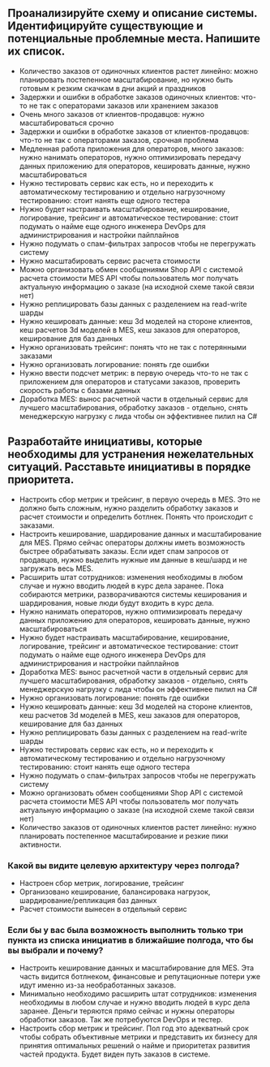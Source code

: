 ## Проанализируйте схему и описание системы. Идентифицируйте существующие и потенциальные проблемные места. Напишите их список.
- Количество заказов от одиночных клиентов растет линейно: можно планировать постепенное масштабирование, но нужно быть готовым к резким скачкам в дни акций и праздников
- Задержки и ошибки в обработке заказов одиночных клиентов: что-то не так с операторами заказов или хранением заказов
- Очень много заказов от клиентов-продавцов: нужно масштабироваться срочно
- Задержки и ошибки в обработке заказов от клиентов-продавцов: что-то не так с операторами заказов, срочная проблема
- Медленная работа приложения для операторов, много заказов: нужно нанимать операторов, нужно оптимизировать передачу данных приложению для операторов, кешировать данные, нужно масштабироваться
- Нужно тестировать сервис как есть, но и переходить к автоматическому тестированию и отдельно нагрузочному тестированию: стоит нанять еще одного тестера
- Нужно будет настраивать масштабирование, кеширование, логирование, трейсинг и автоматическое тестирование: стоит подумать о найме еще одного инженера DevOps для администрирования и настройки пайплайнов
- Нужно подумать о спам-фильтрах запросов чтобы не перегружать систему
- Нужно масштабировать сервис расчета стоимости
- Можно организовать обмен сообщениями Shop API с системой расчета стоимости MES API чтобы пользователь мог получать актуальную информацию о заказе (на исходной схеме такой связи нет)
- Нужно реплицировать базы данных с разделением на read-write шарды
- Нужно кешировать данные: кеш 3d моделей на стороне клиентов, кеш расчетов  3d моделей в MES, кеш заказов для операторов, кеширование для баз данных
- Нужно организовать трейсинг: понять что не так с потерянными заказами
- Нужно организовать логирование: понять где ошибки
- Нужно ввести подсчет метрик: в первую очередь что-то не так с приложением для операторов и статусами заказов, проверить скорость работы с базами данных
- Доработка MES: вынос расчетной части в отдельный сервис для лучшего масштабирования, обработку заказов - отдельно, снять менеджерскую нагрузку с лида чтобы он эффективнее пилил на C#

## Разработайте инициативы, которые необходимы для устранения нежелательных ситуаций. Расставьте инициативы в порядке приоритета.
- Настроить сбор метрик и трейсинг, в первую очередь в MES. Это не должно быть сложным, нужно разделить обработку заказов и расчет стоимости и определить ботлнек. Понять что происходит с заказами.
- Настроить кеширование, шардирование данных и масштабирование для MES. Прямо сейчас операторы должны иметь возможность быстрее обрабатывать заказы.
  Если идет спам запросов от продавцов, нужно выделить нужные им данные в кеш/шард и не загружать весь MES. 
- Расширить штат сотрудников: изменения необходимы в любом случае и нужно вводить людей в курс дела заранее. Пока собираются метрики, разворачиваются системы кеширования и шардирования, новые люди будут входить в курс дела.
- Нужно нанимать операторов, нужно оптимизировать передачу данных приложению для операторов, кешировать данные, нужно масштабироваться
- Нужно будет настраивать масштабирование, кеширование, логирование, трейсинг и автоматическое тестирование: стоит подумать о найме еще одного инженера DevOps для администрирования и настройки пайплайнов
- Доработка MES: вынос расчетной части в отдельный сервис для лучшего масштабирования, обработку заказов - отдельно, снять менеджерскую нагрузку с лида чтобы он эффективнее пилил на C#
- Нужно организовать логирование: понять где ошибки
- Нужно кешировать данные: кеш 3d моделей на стороне клиентов, кеш расчетов  3d моделей в MES, кеш заказов для операторов, кеширование для баз данных
- Нужно реплицировать базы данных с разделением на read-write шарды
- Нужно тестировать сервис как есть, но и переходить к автоматическому тестированию и отдельно нагрузочному тестированию: стоит нанять еще одного тестера
- Нужно подумать о спам-фильтрах запросов чтобы не перегружать систему
- Можно организовать обмен сообщениями Shop API с системой расчета стоимости MES API чтобы пользователь мог получать актуальную информацию о заказе (на исходной схеме такой связи нет)
- Количество заказов от одиночных клиентов растет линейно: нужно планировать постепенное масштабирование и резкие пики активности.

### Какой вы видите целевую архитектуру через полгода?
- Настроен сбор метрик, логирование, трейсинг
- Организовано кеширование, балансировака нагрузок, шардирование/репликация баз данных
- Расчет стоимости вынесен в отдельный сервис

### Если бы у вас была возможность выполнить только три пункта из списка инициатив в ближайшие полгода, что бы вы выбрали и почему?
- Настроить кеширование данных и масштабирование для MES. Эта часть видится ботлнеком, финансовые и репутационные потери уже идут именно из-за необработанных заказов.
- Минимально необходимо расширить штат сотрудников: изменения необходимы в любом случае и нужно вводить людей в курс дела заранее. Деньги теряются прямо сейчас и нужны операторы обработки заказов. Так же потребуются DevOps и тестер.
- Настроить сбор метрик и трейсинг. Пол год это адекватный срок чтобы собрать объективные метрики и представить их бизнесу для принятия оптимальных решений о найме и приоритетах развития частей продукта. Будет виден путь заказов в системе.

